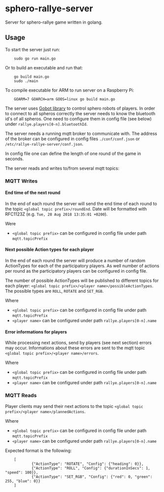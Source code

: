 # sphero-rallye-server

Server for sphero-rallye game written in golang.

## Usage

To start the server just run:

        sudo go run main.go

Or to build an executable and run that:

        go build main.go
        sudo ./main

To compile executable for ARM to run server on a Raspberry Pi:

        GOARM=7 GOARCH=arm GOOS=linux go build main.go

The server uses [Gobot library](https://gobot.io/documentation/platforms/sprkplus/) to control sphero robots of players. In order to connect to all spheros correctly the server needs to know the bluetooth id's of all spheros. One need to configure them in config file (see below) under `rallye.players[0-n].bluetoothId`.

The server needs a running mqtt broker to communicate with. The address of the broker can be configured in
config files `./conf/conf.json` or `/etc/rallye-rallye-server/conf.json`.

In config file one can define the length of one round of the game in seconds.

The server reads and writes to/from several mqtt topics:

### MQTT Writes

#### End time of the next round

In the end of each round the server will send the end time of each round to the topic `<global topic prefix>/roundEnd`. Date will be formatted with RFC1123Z (e.g. `Tue, 28 Aug 2018 13:35:01 +0200`).

Were
* `<global topic prefix>` can be configured in config file under path `mqtt.topicPrefix`

#### Next possible Action types for each player

In the end of each round the server will produce a number of random ActionTypes for each of the participatory players.
As well number of actions per round as the participatory players can be configured in config file.

The number of possible ActionTypes will be published to different topics for each player: `<global topic prefix>/<player name>/possibleActionTypes`. The possible types are `ROLL`, `ROTATE` and `SET_RGB`.

Where
* `<global topic prefix>` can be configured in config file under path `mqtt.topicPrefix`
* `<player name>` can be configured under path `rallye.players[0-n].name`

#### Error informations for players

While processing next actions, send by players (see next section) errors may occur. Informations about these errors are
sent to the mqtt topic `<global topic prefix>/<player name>/errors`.

Where
* `<global topic prefix>` can be configured in config file under path `mqtt.topicPrefix`
* `<player name>` can be configured under path `rallye.players[0-n].name`

### MQTT Reads

Player clients may send their next actions to the topic `<global topic prefix>/<player name>/plannedActions`.

Where
* `<global topic prefix>` can be configured in config file under path `mqtt.topicPrefix`
* `<player name>` can be configured under path `rallye.players[0-n].name`

Expected format is the following:

        [
                {"ActionType": "ROTATE", "Config": {"heading": 0}},
                {"ActionType": "ROLL", "Config": {"durationInSecs": 1, "speed": 100}},
                {"ActionType": "SET_RGB", "Config": {"red": 0, "green": 255, "blue": 0}}
        ]